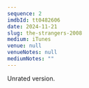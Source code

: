 ```yaml
---
sequence: 2
imdbId: tt0482606
date: 2024-11-21
slug: the-strangers-2008
medium: iTunes
venue: null
venueNotes: null
mediumNotes: ""
---
```


Unrated version.
